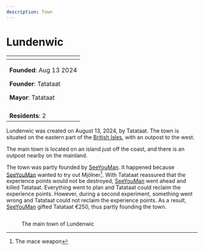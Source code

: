 ```yaml
---
description: Town
---
```


# Lundenwic

<table data-view="cards"><thead><tr><th></th></tr></thead><tbody><tr><td><p><strong>Founded</strong>: Aug 13 2024</p><p><strong>Founder</strong>: Tatataat</p><p><strong>Mayor</strong>: Tatataat</p></td></tr><tr><td><img src="../../../.gitbook/assets/image (125).png" alt="" data-size="original"></td></tr><tr><td><strong>Residents</strong>: 2</td></tr></tbody></table>

Lundenwic was created on August 13, 2024, by Tatataat. The town is situated on the eastern part of the [British Isles](archived-towns/british-isles-region/), with an outpost to the west.

The main town is located on an island just off the coast, and there is an outpost nearby on the mainland.

The town was partly founded by [SeeYouMan](../players/seeyouman.md). It happened because [SeeYouMan](../players/seeyouman.md) wanted to try out Mjölner[^1]. With Tatataat reassured that the experience points would not be destroyed, [SeeYouMan](../players/seeyouman.md) went ahead and killed Tatataat. Everything went to plan and Tatataat could reclaim the experience points. However, during a second experiment, something went wrong and Tatataat could not reclaim the experience points. As a result, [SeeYouMan](../players/seeyouman.md) gifted Tatataat €250, thus partly founding the town.

<figure><img src="../../../.gitbook/assets/2024-08-16_23.08.33.png" alt=""><figcaption><p>The main town of Lundenwic</p></figcaption></figure>

[^1]: The mace weapon
